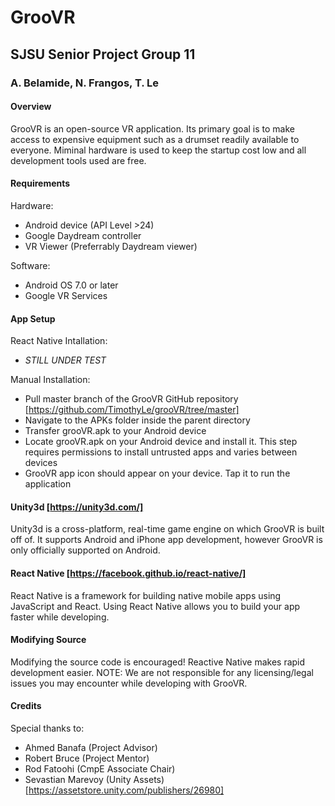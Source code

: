 # GrooVR
## SJSU Senior Project Group 11
### A. Belamide, N. Frangos, T. Le

#### Overview
GrooVR is an open-source VR application. Its primary goal is to make access to expensive equipment such as a drumset readily available to everyone. Miminal hardware is used to keep the startup cost low and all development tools used are free.

#### Requirements
Hardware:
- Android device (API Level >24)
- Google Daydream controller
- VR Viewer (Preferrably Daydream viewer)

Software:
- Android OS 7.0 or later
- Google VR Services

#### App Setup
React Native Intallation:
- *STILL UNDER TEST*

Manual Installation:
- Pull master branch of the GrooVR GitHub repository [https://github.com/TimothyLe/grooVR/tree/master]
- Navigate to the APKs folder inside the parent directory
- Transfer grooVR.apk to your Android device
- Locate grooVR.apk on your Android device and install it. This step requires permissions to install untrusted apps and varies between devices
- GrooVR app icon should appear on your device. Tap it to run the application

#### Unity3d [https://unity3d.com/]
Unity3d is a cross-platform, real-time game engine on which GrooVR is built off of. It supports Android and iPhone app development, however GrooVR is only officially supported on Android.

#### React Native [https://facebook.github.io/react-native/]
React Native is a framework for building native mobile apps using JavaScript and React. Using React Native allows you to build your app faster while developing.

#### Modifying Source
Modifying the source code is encouraged! Reactive Native makes rapid development easier. NOTE: We are not responsible for any licensing/legal issues you may encounter while developing with GrooVR.

#### Credits
Special thanks to:
- Ahmed Banafa (Project Advisor)
- Robert Bruce (Project Mentor)
- Rod Fatoohi  (CmpE Associate Chair)
- Sevastian Marevoy (Unity Assets) [https://assetstore.unity.com/publishers/26980]

